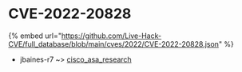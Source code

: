 # CVE-2022-20828
{% embed url="https://github.com/Live-Hack-CVE/full_database/blob/main/cves/2022/CVE-2022-20828.json" %}

* jbaines-r7 ~> [cisco_asa_research](https://www.alice-snow.ru/2022/database/cve-2022-20828/cisco_asa_research-jbaines-r7)